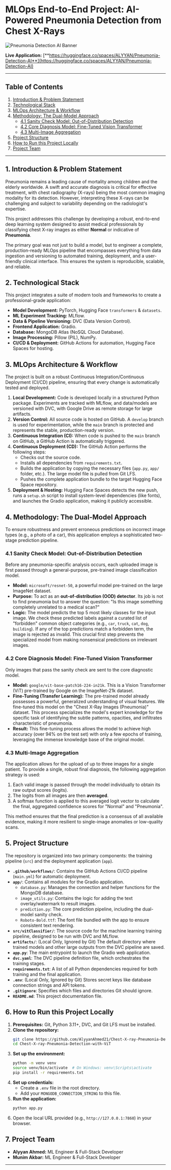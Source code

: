 # MLOps End-to-End Project: AI-Powered Pneumonia Detection from Chest X-Rays

![Pneumonia Detection AI Banner](./Screenshot%202025-09-18%20182543.png) 
<!-- Optional: Create a banner image and upload it to a service like imgur.com or directly to your repo -->

**Live Application:** [**https://huggingface.co/spaces/ALYYAN/Pneumonia-Detection-AI**](https://huggingface.co/spaces/ALYYAN/Pneumonia-Detection-AI) <!-- Make sure this link is correct -->

---

## Table of Contents
1.  [Introduction & Problem Statement](#1-introduction--problem-statement)
2.  [Technological Stack](#2-technological-stack)
3.  [MLOps Architecture & Workflow](#3-mlops-architecture--workflow)
4.  [Methodology: The Dual-Model Approach](#4-methodology-the-dual-model-approach)
    -   [4.1 Sanity Check Model: Out-of-Distribution Detection](#41-sanity-check-model-out-of-distribution-detection)
    -   [4.2 Core Diagnosis Model: Fine-Tuned Vision Transformer](#42-core-diagnosis-model-fine-tuned-vision-transformer)
    -   [4.3 Multi-Image Aggregation](#43-multi-image-aggregation)
5.  [Project Structure](#5-project-structure)
6.  [How to Run this Project Locally](#6-how-to-run-this-project-locally)
7.  [Project Team](#7-project-team)

---

## 1. Introduction & Problem Statement

Pneumonia remains a leading cause of mortality among children and the elderly worldwide. A swift and accurate diagnosis is critical for effective treatment, with chest radiography (X-rays) being the most common imaging modality for its detection. However, interpreting these X-rays can be challenging and subject to variability depending on the radiologist's expertise.

This project addresses this challenge by developing a robust, end-to-end deep learning system designed to assist medical professionals by classifying chest X-ray images as either **Normal** or indicative of **Pneumonia**.

The primary goal was not just to build a model, but to engineer a complete, production-ready MLOps pipeline that encompasses everything from data ingestion and versioning to automated training, deployment, and a user-friendly clinical interface. This ensures the system is reproducible, scalable, and reliable.

## 2. Technological Stack

This project integrates a suite of modern tools and frameworks to create a professional-grade application:

*   **Model Development:** PyTorch, Hugging Face `transformers` & `datasets`.
*   **ML Experiment Tracking:** MLflow.
*   **Data & Pipeline Versioning:** DVC (Data Version Control).
*   **Frontend Application:** Gradio.
*   **Database:** MongoDB Atlas (NoSQL Cloud Database).
*   **Image Processing:** Pillow (PIL), NumPy.
*   **CI/CD & Deployment:** GitHub Actions for automation, Hugging Face Spaces for hosting.

## 3. MLOps Architecture & Workflow

The project is built on a robust Continuous Integration/Continuous Deployment (CI/CD) pipeline, ensuring that every change is automatically tested and deployed.

1.  **Local Development:** Code is developed locally in a structured Python package. Experiments are tracked with MLflow, and data/models are versioned with DVC, with Google Drive as remote storage for large artifacts.
2.  **Version Control:** All source code is hosted on GitHub. A `develop` branch is used for experimentation, while the `main` branch is protected and represents the stable, production-ready version.
3.  **Continuous Integration (CI):** When code is pushed to the `main` branch on GitHub, a GitHub Action is automatically triggered.
4.  **Continuous Deployment (CD):** The GitHub Action performs the following steps:
    *   Checks out the source code.
    *   Installs all dependencies from `requirements.txt`.
    *   Builds the application by copying the necessary files (`app.py`, `app/` folder, etc.). The large model file is pulled from Git LFS.
    *   Pushes the complete application bundle to the target Hugging Face Space repository.
5.  **Deployment & Hosting:** Hugging Face Spaces detects the new push, runs a `setup.sh` script to install system-level dependencies (like fonts), and launches the Gradio application, making it publicly accessible.



## 4. Methodology: The Dual-Model Approach

To ensure robustness and prevent erroneous predictions on incorrect image types (e.g., a photo of a car), this application employs a sophisticated two-stage prediction pipeline.

### 4.1 Sanity Check Model: Out-of-Distribution Detection

Before any pneumonia-specific analysis occurs, each uploaded image is first passed through a general-purpose, pre-trained image classification model.

*   **Model:** `microsoft/resnet-50`, a powerful model pre-trained on the large ImageNet dataset.
*   **Purpose:** To act as an **out-of-distribution (OOD) detector**. Its job is not to find pneumonia but to answer the question: "Is this image something completely unrelated to a medical scan?"
*   **Logic:** The model predicts the top 5 most likely classes for the input image. We check these predicted labels against a curated list of "forbidden" common object categories (e.g., `car`, `truck`, `cat`, `dog`, `building`). If any of the top predictions match a forbidden term, the image is rejected as invalid. This crucial first step prevents the specialized model from making nonsensical predictions on irrelevant images.

### 4.2 Core Diagnosis Model: Fine-Tuned Vision Transformer

Only images that pass the sanity check are sent to the core diagnostic model.

*   **Model:** `google/vit-base-patch16-224-in21k`. This is a Vision Transformer (ViT) pre-trained by Google on the ImageNet-21k dataset.
*   **Fine-Tuning (Transfer Learning):** The pre-trained model already possesses a powerful, generalized understanding of visual features. We fine-tuned this model on the "Chest X-Ray Images (Pneumonia)" dataset. This process specializes the model's expert knowledge for the specific task of identifying the subtle patterns, opacities, and infiltrates characteristic of pneumonia.
*   **Result:** This fine-tuning process allows the model to achieve high accuracy (over 94% on the test set) with only a few epochs of training, leveraging the immense knowledge base of the original model.

### 4.3 Multi-Image Aggregation

The application allows for the upload of up to three images for a single patient. To provide a single, robust final diagnosis, the following aggregation strategy is used:

1.  Each valid image is passed through the model individually to obtain its raw output scores (logits).
2.  The logits from all images are then **averaged**.
3.  A softmax function is applied to this averaged logit vector to calculate the final, aggregated confidence scores for "Normal" and "Pneumonia".

This method ensures that the final prediction is a consensus of all available evidence, making it more resilient to single-image anomalies or low-quality scans.

## 5. Project Structure

The repository is organized into two primary components: the training pipeline (`src`) and the deployment application (`app`).

*   **`.github/workflows/`**: Contains the GitHub Actions CI/CD pipeline (`main.yml`) for automatic deployment.
*   **`app/`**: Contains all modules for the Gradio application.
    *   `database.py`: Manages the connection and helper functions for the MongoDB database.
    *   `image_utils.py`: Contains the logic for adding the text overlay/watermark to result images.
    *   `prediction.py`: The core prediction pipeline, including the dual-model sanity check.
    *   `Roboto-Bold.ttf`: The font file bundled with the app to ensure consistent text rendering.
*   **`src/vitClassifier/`**: The source code for the machine learning training pipeline, designed to be run with DVC and MLflow.
*   **`artifacts/`**: (Local Only, Ignored by Git) The default directory where trained models and other large outputs from the DVC pipeline are saved.
*   **`app.py`**: The main entrypoint to launch the Gradio web application.
*   **`dvc.yaml`**: The DVC pipeline definition file, which orchestrates the training stages.
*   **`requirements.txt`**: A list of all Python dependencies required for both training and the final application.
*   **`.env`**: (Local Only, Ignored by Git) Stores secret keys like database connection strings and API tokens.
*   **`.gitignore`**: Specifies which files and directories Git should ignore.
*   **`README.md`**: This project documentation file.

## 6. How to Run this Project Locally

1.  **Prerequisites:** Git, Python 3.11+, DVC, and Git LFS must be installed.
2.  **Clone the repository:**
    ```bash
    git clone https://github.com/AlyyanAhmed21/Chest-X-ray-Pneumonia-Detection-with-ViT.git
    cd Chest-X-ray-Pneumonia-Detection-with-ViT
    ```
3.  **Set up the environment:**
    ```bash
    python -m venv venv
    source venv/bin/activate  # On Windows: venv\Scripts\activate
    pip install -r requirements.txt
    ```
4.  **Set up credentials:**
    *   Create a `.env` file in the root directory.
    *   Add your `MONGODB_CONNECTION_STRING` to this file.
5.  **Run the application:**
    ```bash
    python app.py
    ```
6.  Open the local URL provided (e.g., `http://127.0.0.1:7860`) in your browser.

## 7. Project Team

*   **Alyyan Ahmed:** ML Engineer & Full-Stack Developer
*   **Munim Akbar:** ML Engineer & Full-Stack Developer

---

